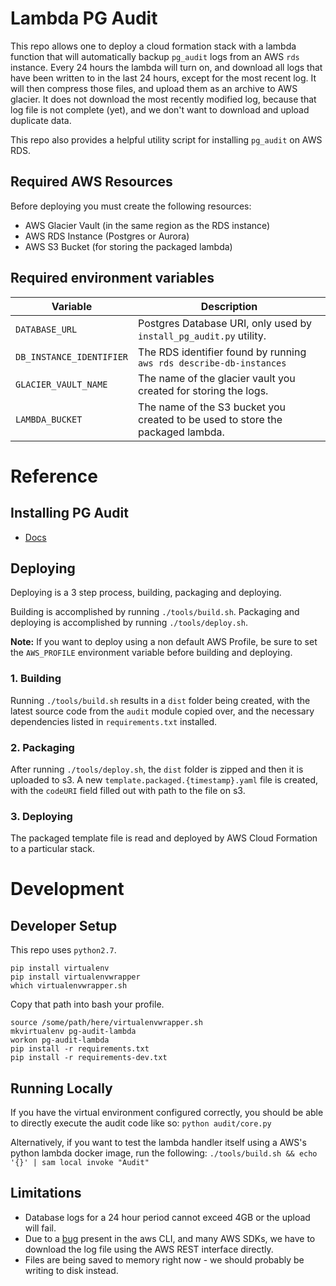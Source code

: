 # Lambda PG Audit

This repo allows one to deploy a cloud formation stack with a lambda function that will automatically backup `pg_audit` logs from an AWS `rds` instance. Every 24 hours the lambda will turn on, and download all logs that have been written to in the last 24 hours, except for the most recent log. It will then compress those files, and upload them as an archive to AWS glacier. It does not download the most recently modified log, because that log file is not complete (yet), and we don't want to download and upload duplicate data.

This repo also provides a helpful utility script for installing `pg_audit` on AWS RDS.

## Required AWS Resources
Before deploying you must create the following resources:
- AWS Glacier Vault (in the same region as the RDS instance)
- AWS RDS Instance (Postgres or Aurora)
- AWS S3 Bucket (for storing the packaged lambda)

## Required environment variables
| Variable | Description |
| --- | --- |
| `DATABASE_URL` | Postgres Database URI, only used by `install_pg_audit.py` utility. |
| `DB_INSTANCE_IDENTIFIER` | The RDS identifier found by running `aws rds describe-db-instances` |
| `GLACIER_VAULT_NAME` | The name of the glacier vault you created for storing the logs. |
| `LAMBDA_BUCKET` | The name of the S3 bucket you created to be used to store the packaged lambda. |


# Reference

## Installing PG Audit
- [Docs](/docs/pg_audit_setup)

## Deploying
Deploying is a 3 step process, building, packaging and deploying.

Building is accomplished by running `./tools/build.sh`.
Packaging and deploying is accomplished by running `./tools/deploy.sh`.

**Note:** If you want to deploy using a non default AWS Profile, be sure to set the `AWS_PROFILE` environment variable before building and deploying.

### 1. Building
Running `./tools/build.sh` results in a `dist` folder being created, with the latest source code from the `audit` module copied over, and the necessary dependencies listed in `requirements.txt` installed.

### 2. Packaging

After running `./tools/deploy.sh`, the `dist` folder is zipped and then it is uploaded to s3. A new `template.packaged.{timestamp}.yaml` file is created, with the `codeURI` field filled out with path to the file on s3.

### 3. Deploying
The packaged template file is read and deployed by AWS Cloud Formation to a particular stack.

# Development

## Developer Setup

This repo uses `python2.7`.

```
pip install virtualenv
pip install virtualenvwrapper
which virtualenvwrapper.sh
```
Copy that path into bash your profile.
```
source /some/path/here/virtualenvwrapper.sh
mkvirtualenv pg-audit-lambda
workon pg-audit-lambda
pip install -r requirements.txt
pip install -r requirements-dev.txt
```

## Running Locally
If you have the virtual environment configured correctly, you should be able to directly execute the audit code like so:
`python audit/core.py`

Alternatively, if you want to test the lambda handler itself using a AWS's python lambda docker image, run the following:
`./tools/build.sh && echo '{}' | sam local invoke "Audit"`


## Limitations
- Database logs for a 24 hour period cannot exceed 4GB or the upload will fail.
- Due to a [bug](https://github.com/aws/aws-sdk-net/issues/921#issuecomment-381540115) present in the aws CLI, and many AWS SDKs, we have to download the log file using the AWS REST interface directly.
- Files are being saved to memory right now - we should probably be writing to disk instead.
